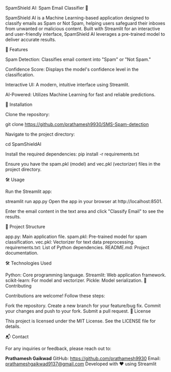 SpamShield AI: Spam Email Classifier 📧

SpamShield AI is a Machine Learning-based application designed to classify emails as Spam or Not Spam, helping users safeguard their inboxes from unwanted or malicious content. Built with Streamlit for an interactive and user-friendly interface, SpamShield AI leverages a pre-trained model to deliver accurate results.


📌 Features

 Spam Detection: Classifies email content into "Spam" or "Not Spam."
 
 Confidence Score: Displays the model's confidence level in the classification.
 
 Interactive UI: A modern, intuitive interface using Streamlit.
 
 AI-Powered: Utilizes Machine Learning for fast and reliable predictions.
 
 
🚀 Installation
  
  Clone the repository:
  
  git clone https://github.com/prathamesh9930/SMS-Spam-detection
  
  Navigate to the project directory:
  
  cd SpamShieldAI
  
  Install the required dependencies:
  pip install -r requirements.txt
  
  Ensure you have the spam.pkl (model) and vec.pkl (vectorizer) files in the project directory.
  
  🛠️ Usage
  
  Run the Streamlit app:
  
  
  streamlit run app.py
  Open the app in your browser at http://localhost:8501.
  
  Enter the email content in the text area and click "Classify Email" to see the results.
  
  📁 Project Structure
  
  app.py: Main application file.
  spam.pkl: Pre-trained model for spam classification.
  vec.pkl: Vectorizer for text data preprocessing.
  requirements.txt: List of Python dependencies.
  README.md: Project documentation.
  
  🛠️ Technologies Used
  
  Python: Core programming language.
  Streamlit: Web application framework.
  scikit-learn: For model and vectorizer.
  Pickle: Model serialization.
  🤝 Contributing
  
  Contributions are welcome! Follow these steps:
  
  Fork the repository.
  Create a new branch for your feature/bug fix.
  Commit your changes and push to your fork.
  Submit a pull request.
  📄 License
  
  This project is licensed under the MIT License. See the LICENSE file for details.
  
  📬 Contact
  
  For any inquiries or feedback, please reach out to:
  
  **Prathamesh Gaikwad**
  GitHub: https://github.com/prathamesh9930
  Email: prathameshgaikwad9137@gmail.com
  Developed with ❤ using Streamlit
